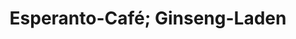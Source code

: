 ---
title: "Esperanto-Café; Ginseng-Laden"
url: /herzberg-am-harz/esperanto-cafe-ginseng-laden/
shop: Allgemein
---